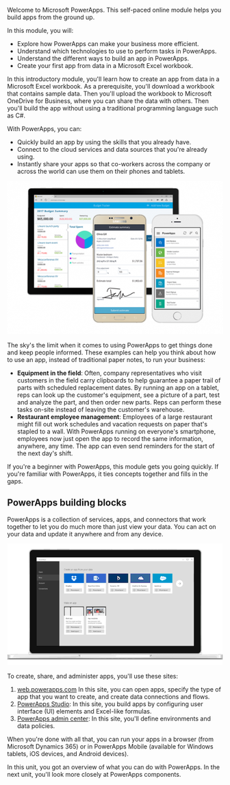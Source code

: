 Welcome to Microsoft PowerApps. This self-paced online module helps you build apps from the ground up.

 In this module, you will:
  - Explore how PowerApps can make your business more efficient.
  - Understand which technologies to use to perform tasks in PowerApps.
  - Understand the different ways to build an app in PowerApps.
  - Create your first app from data in a Microsoft Excel workbook.

In this introductory module, you'll learn how to create an app from data in a Microsoft Excel workbook. As a prerequisite, you'll download a workbook that contains sample data. Then you'll upload the workbook to Microsoft OneDrive for Business, where you can share the data with others. Then you'll build the app without using a traditional programming language such as C#.

With PowerApps, you can:

- Quickly build an app by using the skills that you already have.
- Connect to the cloud services and data sources that you're already using.
- Instantly share your apps so that co-workers across the company or across the world can use them on their phones and tablets.

![Welcome to PowerApps](../media/powerapps-mobile.png)

The sky's the limit when it comes to using PowerApps to get things done and keep people informed. These examples can help you think about how to use an app, instead of traditional paper notes, to run your business:

- **Equipment in the field**: Often, company representatives who visit customers in the field carry clipboards to help guarantee a paper trail of parts with scheduled replacement dates. By running an app on a tablet, reps can look up the customer's equipment, see a picture of a part, test and analyze the part, and then order new parts. Reps can perform these tasks on-site instead of leaving the customer's warehouse.
- **Restaurant employee management**: Employees of a large restaurant might fill out work schedules and vacation requests on paper that's stapled to a wall. With PowerApps running on everyone's smartphone, employees now just open the app to record the same information, anywhere, any time. The app can even send reminders for the start of the next day's shift.

If you're a beginner with PowerApps, this module gets you going quickly. If you're familiar with PowerApps, it ties concepts together and fills in the gaps.

## PowerApps building blocks
PowerApps is a collection of services, apps, and connectors that work together to let you do much more than just view your data. You can act on your data and update it anywhere and from any device.

![Welcome to PowerApps](../media/powerapps-intro.gif)

To create, share, and administer apps, you'll use these sites:

1. [web.powerapps.com](https://web.powerapps.com) In this site, you can open apps, specify the type of app that you want to create, and create data connections and flows.
1. [PowerApps Studio](https://aka.ms/powerappswin): In this site, you build apps by configuring user interface (UI) elements and Excel-like formulas.
1. [PowerApps admin center](https://admin.powerapps.com/): In this site, you'll define environments and data policies.

When you're done with all that, you can run your apps in a browser (from Microsoft Dynamics 365) or in PowerApps Mobile (available for Windows tablets, iOS devices, and Android devices).

In this unit, you got an overview of what you can do with PowerApps. In the next unit, you'll look more closely at PowerApps components.
